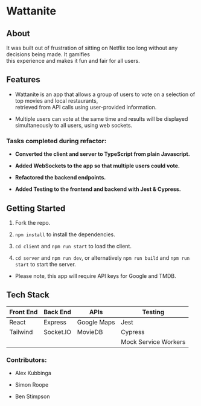 # Wattanite
## About
It was built out of frustration of sitting on Netflix too long without any decisions being made. It gamifies <br>this experience and makes it fun and fair for all users.

## Features
* Wattanite is an app that allows a group of users to vote on a selection of top movies and local restaurants, <br>retrieved from API calls using user-provided information.

* Multiple users can vote at the same time and results will be displayed simultaneously to all users, using web sockets.

### Tasks completed during refactor:

- **Converted the client and server to TypeScript from plain Javascript.**

- **Added WebSockets to the app so that multiple users could vote.**

- **Refactored the backend endpoints.**

- **Added Testing to the frontend and backend with Jest & Cypress.**


## Getting Started

1. Fork the repo.

2. `npm install` to install the dependencies.

3. `cd client` and `npm run start` to load the client.

4. `cd server` and `npm run dev`, or alternatively `npm run build` and `npm run start` to start the server.

* Please note, this app will require API keys for Google and TMDB.

## Tech Stack

| Front End     | Back End      | APIs          |      Testing  |
| ------------- | ------------- | ------------- | ------------- |
| React         | Express       | Google Maps   |   Jest |
| Tailwind      | Socket.IO     |  MovieDB      |   Cypress |
|          |      |               |   Mock Service Workers |

### Contributors:

- Alex Kubbinga

- Simon Roope 

- Ben Stimpson
